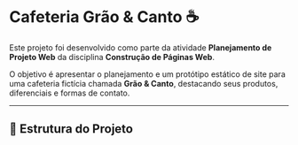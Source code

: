 # Cafeteria Grão & Canto ☕

Este projeto foi desenvolvido como parte da atividade **Planejamento de Projeto Web** da disciplina **Construção de Páginas Web**.

O objetivo é apresentar o planejamento e um protótipo estático de site para uma cafeteria fictícia chamada **Grão & Canto**, destacando seus produtos, diferenciais e formas de contato.

---

## 📂 Estrutura do Projeto